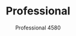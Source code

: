 ---
designer: Pedrali R&D
description: "Professional%20table%20has%20a%20cast-iron%20base%20with%20four%20steel%20tube%20columns%2C%20available%20combined%20with%20tops%20of%20different%20sizes%20and%20finishes.%20It%20is%20equipped%20with%20wheels%20to%20facilitate%20the%20movement."
image_primary: img/Professional_4580_01_zoom.jpg
image_secondary: img/Professional_4580_02_zoom.jpg
manufacturer: Pedrali
href: https://www.pedrali.it/en/products/catalog/Table-PROFESSIONAL-4580/
subtitle: Professional 4580
title: Professional
image_thumb: img/Professional_4580_cover.jpg
tags: 
  - pedrali
  - central-base-tables
category: central-base-tables
slug: /manufacturers/pedrali/central-base-tables/pedrali-r-d-professional
---
